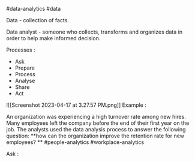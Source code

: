 
#data-analytics
#data


Data - collection of facts.

Data analyst - someone who collects, transforms and organizes data in order to help make informed decision.

Processes :
- Ask
- Prepare
- Process 
- Analyse
- Share
- Act

![[Screenshot 2023-04-17 at 3.27.57 PM.png]]
Example : 

An organization was experiencing a high turnover rate among new hires. Many employees left the company before the end of their first year on the job. The analysts used the data analysis process to answer the following question: **how can the organization improve the retention rate for new employees? **
#people-analytics
#workplace-analytics


Ask : 
